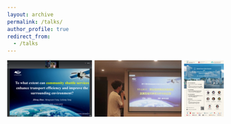 ```yaml
---
layout: archive
permalink: /talks/
author_profile: true
redirect_from:
  - /talks
---
```

![Editing a markdown file for a talk](/images/Talks.png)
